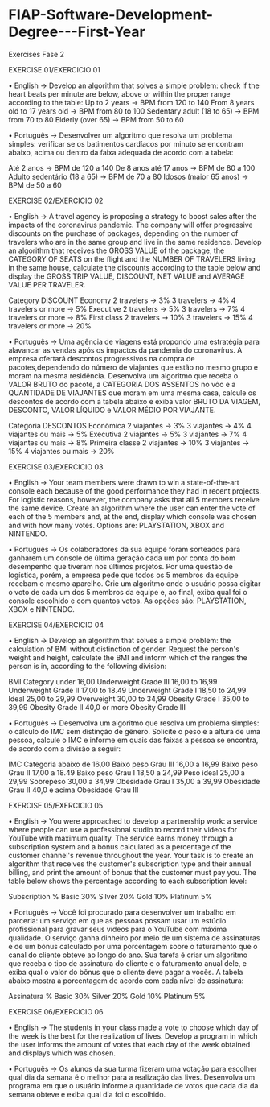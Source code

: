 # FIAP-Software-Development-Degree---First-Year
Exercises Fase 2

EXERCISE 01/EXERCICIO 01

•	English -> Develop an algorithm that solves a simple problem: check if the heart beats per minute are below, above or within the proper range according to the table:
   Up to 2 years -> BPM from 120 to 140
   From 8 years old to 17 years old -> BPM from 80 to 100
   Sedentary adult (18 to 65) -> BPM from 70 to 80
   Elderly (over 65) -> BPM from 50 to 60

•	Português -> Desenvolver um algoritmo que resolva um problema simples: verificar se os batimentos cardíacos por minuto se encontram abaixo, acima ou dentro da faixa adequada de acordo com a tabela:

   Até 2 anos -> BPM de 120 a 140
   De 8 anos até 17 anos -> BPM de 80 a 100
   Adulto sedentário (18 a 65) -> BPM de 70 a 80
   Idosos (maior 65 anos) -> BPM de 50 a 60


EXERCISE 02/EXERCICIO 02

•	English -> A travel agency is proposing a strategy to boost sales after the impacts of the coronavirus pandemic. The company will offer progressive discounts on the purchase of packages, depending on the number of travelers who are in the same group and live in the same residence. Develop an algorithm that receives the GROSS VALUE of the package, the CATEGORY OF SEATS on the flight and the NUMBER OF TRAVELERS living in the same house, calculate the discounts according to the table below and display the GROSS TRIP VALUE, DISCOUNT, NET VALUE and AVERAGE VALUE PER TRAVELER.

Category            DISCOUNT
Economy             2 travelers -> 3%
                    3 travelers -> 4%
                    4 travelers or more -> 5%
Executive           2 travelers -> 5%
                    3 travelers -> 7%
                    4 travelers or more -> 8%
First class         2 travelers -> 10%
                    3 travelers -> 15%
                    4 travelers or more -> 20%

•	Português -> Uma agência de viagens está propondo uma estratégia para alavancar as vendas após os impactos da pandemia do coronavírus.
A empresa ofertará descontos progressivos na compra de pacotes,dependendo do número de viajantes que estão no mesmo grupo e moram na mesma
residência. Desenvolva um algoritmo que receba o VALOR BRUTO do pacote, a CATEGORIA DOS ASSENTOS no vôo e a QUANTIDADE DE VIAJANTES que moram em uma mesma casa, calcule os descontos de acordo com a tabela abaixo e exiba valor BRUTO DA VIAGEM, DESCONTO, VALOR LÍQUIDO e VALOR MÉDIO POR VIAJANTE.

Categoria           DESCONTOS
Econômica           2 viajantes -> 3%
                    3 viajantes -> 4%
                    4 viajantes ou mais -> 5%
Executiva           2 viajantes -> 5%
                    3 viajantes -> 7%
                    4 viajantes ou mais -> 8%
Primeira classe     2 viajantes -> 10%
                    3 viajantes -> 15%
                    4 viajantes ou mais -> 20%
                    
                    
EXERCISE 03/EXERCICIO 03

•	English -> Your team members were drawn to win a state-of-the-art console each because of the good performance they had in recent projects. For logistic reasons, however, the company asks that all 5 members receive the same device.
Create an algorithm where the user can enter the vote of each of the 5 members and, at the end, display which console was chosen and with how many votes. Options are: PLAYSTATION, XBOX and NINTENDO.

•	Português -> Os colaboradores da sua equipe foram sorteados para ganharem um console de última geração cada um por conta do bom desempenho que
tiveram nos últimos projetos. Por uma questão de logística, porém, a empresa pede que todos os 5 membros da equipe recebam o mesmo aparelho.
Crie um algoritmo onde o usuário possa digitar o voto de cada um dos 5 membros da equipe e, ao final, exiba qual foi o console escolhido e com quantos votos. As opções são: PLAYSTATION, XBOX e NINTENDO.


EXERCISE 04/EXERCICIO 04

•	English -> Develop an algorithm that solves a simple problem: the calculation of BMI without distinction of gender. Request the person's weight and height, calculate the BMI and inform which of the ranges the person is in, according to the following division:

BMI                  Category
under 16,00          Underweight Grade III
16,00 to 16,99       Underweight Grade II
17,00 to 18.49       Underweight Grade I
18,50 to 24,99       Ideal
25,00 to 29,99       Overweight
30,00 to 34,99       Obesity Grade I
35,00 to 39,99       Obesity Grade II
40,0 or more         Obesity Grade III

•	Português -> Desenvolva um algoritmo que resolva um problema simples: o cálculo do IMC sem distinção de gênero. Solicite o peso e a altura de uma pessoa, calcule o IMC e informe em quais das faixas a pessoa se encontra, de acordo com a divisão a seguir:

IMC                  Categoria
abaixo de 16,00      Baixo peso Grau III
16,00 a 16,99        Baixo peso Grau II
17,00 a 18.49        Baixo peso Grau I
18,50 a 24,99        Peso ideal
25,00 a 29,99        Sobrepeso
30,00 a 34,99        Obesidade Grau I
35,00 a 39,99        Obesidade Grau II
40,0 e acima         Obesidade Grau III


EXERCISE 05/EXERCICIO 05

•	English -> You were approached to develop a partnership work: a service where people can use a professional studio to record their videos for YouTube with maximum quality. The service earns money through a subscription system and a bonus calculated as a percentage of the customer channel's revenue throughout the year. Your task is to create an algorithm that receives the customer's subscription type and their annual billing, and print the amount of bonus that the customer must pay you. The table below shows the percentage according to each subscription level:

Subscription       %
Basic             30%
Silver            20%
Gold              10%
Platinum          5%

•	Português -> Você foi procurado para desenvolver um trabalho em parceria: um serviço em que as pessoas possam usar um estúdio profissional para gravar seus vídeos para o YouTube com máxima qualidade. O serviço ganha dinheiro por meio de um sistema de assinaturas e de um bônus calculado por uma porcentagem sobre o faturamento que o canal do cliente obteve ao longo do ano. Sua tarefa é criar um algoritmo que receba o tipo de assinatura do cliente e o faturamento anual dele, e exiba qual o valor do bônus que o cliente deve pagar a vocês. A tabela abaixo mostra a porcentagem de acordo com cada nível de assinatura:

Assinatura       %
Basic           30%
Silver          20%
Gold            10%
Platinum        5%


EXERCISE 06/EXERCICIO 06

•	English -> The students in your class made a vote to choose which day of the week is the best for the realization of lives. Develop a program in which the user informs the amount of votes that each day of the week obtained and displays which was chosen.

•	Português -> Os alunos da sua turma fizeram uma votação para escolher qual dia da semana é o melhor para a realização das lives. Desenvolva um programa em que o usuário informe a quantidade de votos que cada dia da semana obteve e exiba qual dia foi o escolhido.

